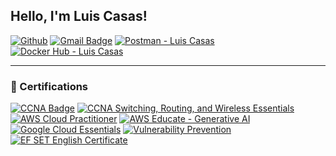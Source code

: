## Hello, I'm Luis Casas!

[![Github](https://img.shields.io/badge/-Github-000?style=flat&logo=Github&logoColor=white)](https://github.com/LSCasas)
[![Gmail Badge](https://img.shields.io/badge/-luis.casas@lscasas.dev-c14438?style=flat-square&logo=Gmail&logoColor=white&link=mailto:luis.casas@lscasas.dev)](mailto:luis.casas@lscasas.dev)
[![Postman - Luis Casas](https://img.shields.io/badge/Postman-Luis%20Casas-FF6C37?style=flat&logo=Postman&logoColor=white)](https://www.postman.com/aviation-participant-97697040)
[![Docker Hub - Luis Casas](https://img.shields.io/badge/-Docker-blue?style=flat&logo=Docker&logoColor=white)](https://hub.docker.com/u/lscasas)

---

### 📜 Certifications

[![CCNA Badge](https://img.shields.io/badge/CCNA-Enterprise%20Networking%20%26%20Security-blue?style=flat-square)](https://www.credly.com/badges/301f6f81-0697-4ee0-85d9-63a6070aa845/linked_in_profile)
[![CCNA Switching, Routing, and Wireless Essentials](https://img.shields.io/badge/CCNA-Automation-blue?style=flat-square)](https://www.credly.com/badges/95b04302-9610-48b2-b605-366ec01e5db7/linked_in_profile)
[![AWS Cloud Practitioner](https://img.shields.io/badge/AWS-Cloud%20Practitioner-orange?style=flat-square)](https://www.credly.com/badges/eb6f3bcb-06f2-4e47-a346-42138238b98e/linked_in_profile)
[![AWS Educate - Generative AI](https://img.shields.io/badge/AWS%20Educate-Generative%20AI-yellow?style=flat-square)](https://www.credly.com/badges/cf7aacc1-154e-483e-a266-60dabb85fbc4/linked_in_profile)
[![Google Cloud Essentials](https://img.shields.io/badge/Google%20Cloud-Essentials-red?style=flat-square)](https://www.cloudskillsboost.google/public_profiles/6ea46696-0830-48ea-b02a-d4fc1507abd1)
[![Vulnerability Prevention](https://img.shields.io/badge/Security-Dev%20Integration-lightgrey?style=flat-square)](https://e-learning.globallynx.com.mx/certificates/uhwqqdvebx)
[![EF SET English Certificate](https://img.shields.io/badge/EF%20SET-English%20C1%20Advanced-blue?style=flat-square)](https://cert.efset.org/en/t6Vvtq)
